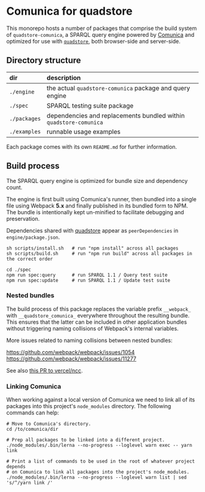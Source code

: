 
# Comunica for quadstore

This monorepo hosts a number of packages that comprise the build system of
`quadstore-comunica`, a SPARQL query engine powered by [Comunica][i1] and
optimized for use with [`quadstore`][i2], both browser-side and server-side. 

[i1]: https://comunica.dev
[i2]: https://www.npmjs.com/package/quadstore

## Directory structure

| dir          | description                                                       |
|:-------------|:------------------------------------------------------------------|
| `./engine`   | the actual `quadstore-comunica` package and query engine          |
| `./spec`     | SPARQL testing suite package                                      |
| `./packages` | dependencies and replacements bundled within `quadstore-comunica` |
| `./examples` | runnable usage examples                                           |

Each package comes with its own `README.md` for further information. 

## Build process

The SPARQL query engine is optimized for bundle size and dependency count.

The engine is first built using Comunica's runner, then bundled into a single
file using Webpack **5.x** and finally published in its bundled form to NPM.
The bundle is intentionally kept un-minified to facilitate debugging and
preservation.

Dependencies shared with [quadstore][i2] appear as `peerDependencies` in 
`engine/package.json`.

```shell
sh scripts/install.sh   # run "npm install" across all packages
sh scripts/build.sh     # run "npm run build" across all packages in the correct order

cd ./spec
npm run spec:query      # run SPARQL 1.1 / Query test suite
npm run spec:update     # run SPARQL 1.1 / Update test suite
```

### Nested bundles

The build process of this package replaces the variable prefix `__webpack_` 
with `__quadstore_comunica_` everywhere throughout the resulting bundle.
This ensures that the latter can be included in other application bundles
without triggering naming collisions of Webpack's internal variables.

More issues related to naming collisions between nested bundles:

https://github.com/webpack/webpack/issues/1054
https://github.com/webpack/webpack/issues/11277

See also [this PR to vercel/ncc](https://github.com/vercel/ncc/pull/633).

### Linking Comunica

When working against a local version of Comunica we need to link all of its
packages into this project's `node_modules` directory. The following commands
can help:

```shell
# Move to Comunica's directory.
cd /to/comunica/dir

# Prep all packages to be linked into a different project.
./node_modules/.bin/lerna --no-progress --loglevel warn exec -- yarn link

# Print a list of commands to be used in the root of whatever project depends
# on Comunica to link all packages into the project's node_modules.
./node_modules/.bin/lerna --no-progress --loglevel warn list | sed 's/^/yarn link /'
```
